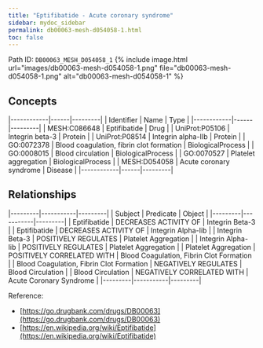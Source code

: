 ```yaml
---
title: "Eptifibatide - Acute coronary syndrome"
sidebar: mydoc_sidebar
permalink: db00063-mesh-d054058-1.html
toc: false 
---
```



Path ID: `DB00063_MESH_D054058_1`
{% include image.html url="images/db00063-mesh-d054058-1.png" file="db00063-mesh-d054058-1.png" alt="db00063-mesh-d054058-1" %}

## Concepts

|------------|------|---------|
| Identifier | Name | Type    |
|------------|------|---------|
| MESH:C086648 | Eptifibatide | Drug |
| UniProt:P05106 | Integrin beta-3 | Protein |
| UniProt:P08514 | Integrin alpha-IIb | Protein |
| GO:0072378 | Blood coagulation, fibrin clot formation | BiologicalProcess |
| GO:0008015 | Blood circulation | BiologicalProcess |
| GO:0070527 | Platelet aggregation | BiologicalProcess |
| MESH:D054058 | Acute coronary syndrome | Disease |
|------------|------|---------|

## Relationships

|---------|-----------|---------|
| Subject | Predicate | Object  |
|---------|-----------|---------|
| Eptifibatide | DECREASES ACTIVITY OF | Integrin Beta-3 |
| Eptifibatide | DECREASES ACTIVITY OF | Integrin Alpha-Iib |
| Integrin Beta-3 | POSITIVELY REGULATES | Platelet Aggregation |
| Integrin Alpha-Iib | POSITIVELY REGULATES | Platelet Aggregation |
| Platelet Aggregation | POSITIVELY CORRELATED WITH | Blood Coagulation, Fibrin Clot Formation |
| Blood Coagulation, Fibrin Clot Formation | NEGATIVELY REGULATES | Blood Circulation |
| Blood Circulation | NEGATIVELY CORRELATED WITH | Acute Coronary Syndrome |
|---------|-----------|---------|

Reference: 
  - [https://go.drugbank.com/drugs/DB00063](https://go.drugbank.com/drugs/DB00063)
  - [https://en.wikipedia.org/wiki/Eptifibatide](https://en.wikipedia.org/wiki/Eptifibatide)
